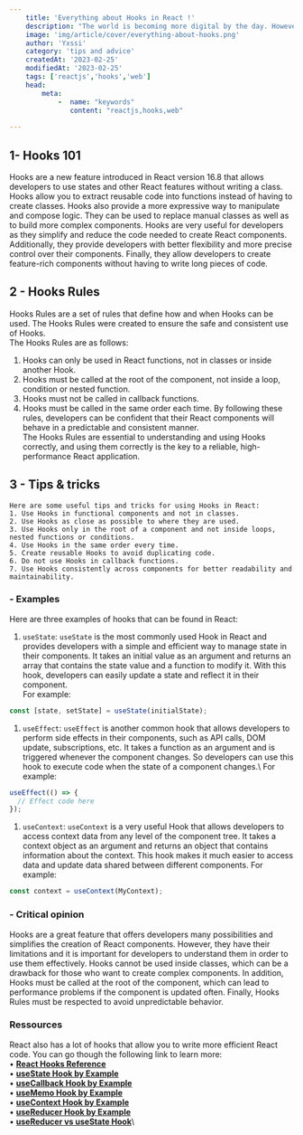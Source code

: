 ```yaml
---
    title: 'Everything about Hooks in React !'
    description: "The world is becoming more digital by the day. However, the digital revolution has not spared everyone equally. It has become a lot harder for less tech-savvy users to access digital technology."
    image: 'img/article/cover/everything-about-hooks.png'
    author: 'Yxssi'
    category: 'tips and advice'
    createdAt: '2023-02-25'
    modifiedAt: '2023-02-25'
    tags: ['reactjs','hooks','web']
    head:
        meta: 
            -  name: "keywords"
               content: "reactjs,hooks,web"
            
---
```


## 1- **Hooks 101**

Hooks are a new feature introduced in React version 16.8 that allows developers to use states and other React features without writing a class. Hooks allow you to extract reusable code into functions instead of having to create classes. Hooks also provide a more expressive way to manipulate and compose logic. They can be used to replace manual classes as well as to build more complex components. Hooks are very useful for developers as they simplify and reduce the code needed to create React components. Additionally, they provide developers with better flexibility and more precise control over their components. Finally, they allow developers to create feature-rich components without having to write long pieces of code.

## 2 - **Hooks Rules**

Hooks Rules are a set of rules that define how and when Hooks can be used. The Hooks Rules were created to ensure the safe and consistent use of Hooks.\
 The Hooks Rules are as follows:

1. Hooks can only be used in React functions, not in classes or inside another Hook.
2. Hooks must be called at the root of the component, not inside a loop, condition or nested function.
3. Hooks must not be called in callback functions.
4. Hooks must be called in the same order each time.
   By following these rules, developers can be confident that their React components will behave in a predictable and consistent manner.\
   The Hooks Rules are essential to understanding and using Hooks correctly, and using them correctly is the key to a reliable, high-performance React application.

## 3 - **Tips & tricks**

    Here are some useful tips and tricks for using Hooks in React:
    1. Use Hooks in functional components and not in classes.
    2. Use Hooks as close as possible to where they are used.
    3. Use Hooks only in the root of a component and not inside loops, nested functions or conditions.
    4. Use Hooks in the same order every time.
    5. Create reusable Hooks to avoid duplicating code.
    6. Do not use Hooks in callback functions.
    7. Use Hooks consistently across components for better readability and maintainability.

### - **Examples**

Here are three examples of hooks that can be found in React:

1. `useState`: `useState` is the most commonly used Hook in React and provides developers with a simple and efficient way to manage state in their components. It takes an initial value as an argument and returns an array that contains the state value and a function to modify it. With this hook, developers can easily update a state and reflect it in their component.\
   For example:

```jsx
const [state, setState] = useState(initialState);
```

1. `useEffect`: `useEffect` is another common hook that allows developers to perform side effects in their components, such as API calls, DOM update, subscriptions, etc. It takes a function as an argument and is triggered whenever the component changes. So developers can use this hook to execute code when the state of a component changes.\ For example:

```jsx
useEffect(() => {
  // Effect code here
});
```

1. `useContext`: `useContext` is a very useful Hook that allows developers to access context data from any level of the component tree. It takes a context object as an argument and returns an object that contains information about the context. This hook makes it much easier to access data and update data shared between different components. For example:

```jsx
const context = useContext(MyContext);
```

### - **Critical opinion**

Hooks are a great feature that offers developers many possibilities and simplifies the creation of React components. However, they have their limitations and it is important for developers to understand them in order to use them effectively. Hooks cannot be used inside classes, which can be a drawback for those who want to create complex components. In addition, Hooks must be called at the root of the component, which can lead to performance problems if the component is updated often. Finally, Hooks Rules must be respected to avoid unpredictable behavior.

### **Ressources**

React also has a lot of hooks that allow you to write more efficient React code.
You can go though the following link to learn more:\
• **[React Hooks Reference](https://reactjs.org/docs/hooks-reference.html#usereducer)**\
• **[useState Hook by Example](https://reactjs.org/docs/hooks-state.html)**\
• **[useCallback Hook by Example](https://www.robinwieruch.de/react-usecallback-hook/)**\
• **[useMemo Hook by Example](https://www.robinwieruch.de/react-usememo-hook/)**\
• **[useContext Hook by Example](https://www.robinwieruch.de/react-usecontext-hook/)**\
• **[useReducer Hook by Example](https://www.robinwieruch.de/react-usereducer-hook/)**\
• **[useReducer vs useState Hook](https://www.robinwieruch.de/react-usereducer-vs-usestate/)**\
